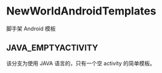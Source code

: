 # NewWorldAndroidTemplates
脚手架 Android 模板

## JAVA_EMPTYACTIVITY

  该分支为使用 JAVA 语言的，只有一个空 activity 的简单模板。


